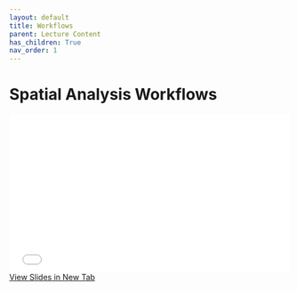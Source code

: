 ```yaml
---
layout: default
title: Workflows
parent: Lecture Content
has_children: True
nav_order: 1
---
```


# Spatial Analysis Workflows


<div style="overflow: hidden;
  padding-top: 56.25%;
  position: relative">
  <iframe src="content/Workflows.html" title="Processes" scrolling="no" frameborder="0"
    style="border: 0;
   height: 100%;
   left: 0;
   position: absolute;
   top: 0;
   width: 100%;">
   <p>Your browser does not support iframes.</p>
 </iframe>
</div>
<a href="content/Workflows.html" target="_blank">View Slides in New Tab</a>



